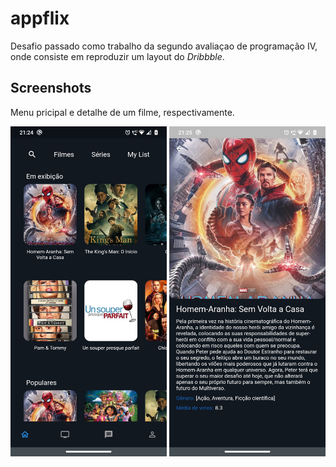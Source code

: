 # appflix

Desafio passado como trabalho da segundo avaliaçao de programação IV, onde consiste em reproduzir um layout do *Dribbble*. 

## Screenshots
Menu pricipal e detalhe de um filme, respectivamente.

<img src="assets/home.jpeg" width=250>
<img src="assets/detail.jpeg" width=250>